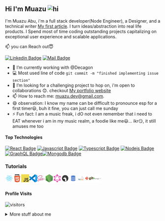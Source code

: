 ## Hi I'm Muazu <img src="https://user-images.githubusercontent.com/1303154/88677602-1635ba80-d120-11ea-84d8-d263ba5fc3c0.gif" width="28px" alt="hi">

I'm Muazu Abu, i'm a full stack developer(Node Engineer), a Designer, and a technical writer [My first article](https://www.educative.io/edpresso/what-is-the-createdecipheriv-method-in-nodejs). I turn ideas/abstraction into real life products.
I Spend most of time coding outstanding projects capitalizing on exceptional user experience and scalable applications.

:mailbox: you can Reach out😇

<!-- [![Twitter Badge](https://img.shields.io/badge/-@Ipenywis-1ca0f1?style=flat&labelColor=1ca0f1&logo=twitter&logoColor=white&link=https://twitter.com/Ipenywis)](https://twitter.com/Ipenywis) -->
 
 [![Linkedin Badge](https://img.shields.io/badge/-muazu-0e76a8?style=flat&labelColor=0e76a8&logo=linkedin&logoColor=white)](www.linkedin.com/in/muazu) [![Mail Badge](https://img.shields.io/badge/-muazu.dev-c0392b?style=flat&labelColor=c0392b&logo=gmail&logoColor=white)](mailto:muazu.dev@gmail.com)
 
<!--  
 [![Mail Badge](https://img.shields.io/badge/-@islempenywis-e84393?style=flat&labelColor=e84393&logo=instagram&logoColor=white)](https://instagram.com/islempenywis)  -->

<!-- TODO: Add last video link -->

- 🔭 I’m currently working with @Decagon
- :computer: Most used line of code `git commit -m "finished implementing issue section"`
- 🤔 I’m looking for a challenging project to hop on, i'm open to collaborations 😊. checkout [My portfolio website]("https://muazuabu.netlify.app/")
- 📫 How to reach me: muazu.dev@gmail.com.
- 😄 observation: I know my name can be difficult to pronounce esp for a first timer😃, buh it fine, you can just call me sunday
- ⚡ Fun fact: I am a music freak, i dO not even remember that i need to EAT whenever i am in my music realm, a foodie like me😃... ikr😏, it still amuses me too

#### Top Technologies

<!-- TODO: Make technologies links takes you to repositories -->

[![React Badge](https://img.shields.io/badge/-React-61DBFB?style=for-the-badge&labelColor=black&logo=react&logoColor=61DBFB)](#) [![Javascript Badge](https://img.shields.io/badge/-Javascript-F0DB4F?style=for-the-badge&labelColor=black&logo=javascript&logoColor=F0DB4F)](#) [![Typescript Badge](https://img.shields.io/badge/-Typescript-007acc?style=for-the-badge&labelColor=black&logo=typescript&logoColor=007acc)](#) [![Nodejs Badge](https://img.shields.io/badge/-Nodejs-3C873A?style=for-the-badge&labelColor=black&logo=node.js&logoColor=3C873A)](#) [![GraphQL Badge](https://img.shields.io/badge/-GraphQl-e535ab?style=for-the-badge&labelColor=black&logo=node.js&logoColor=e535ab)](#)[![Mongodb Badge](https://img.shields.io/badge/-MongoDB-gree?style=for-the-badge&labelColor=black&logo=node.js&logoColor=green)](#)

### Tutorials

[<img align="left" alt="React" width="26px" src="https://raw.githubusercontent.com/github/explore/80688e429a7d4ef2fca1e82350fe8e3517d3494d/topics/react/react.png" />][reactplaylist]

[<img align="left" alt="HTML5" width="26px" src="https://raw.githubusercontent.com/github/explore/80688e429a7d4ef2fca1e82350fe8e3517d3494d/topics/html/html.png" />][htmltutorial]

[<img align="left" alt="JavaScript" width="26px" src="https://raw.githubusercontent.com/github/explore/80688e429a7d4ef2fca1e82350fe8e3517d3494d/topics/javascript/javascript.png" />][javascripttutorial]

[<img align="left" alt="Visual Studio Code" width="26px" src="https://raw.githubusercontent.com/github/explore/80688e429a7d4ef2fca1e82350fe8e3517d3494d/topics/visual-studio-code/visual-studio-code.png" />][vscodetutorial]

<img align="left" alt="Sass" width="26px" src="https://raw.githubusercontent.com/github/explore/80688e429a7d4ef2fca1e82350fe8e3517d3494d/topics/sass/sass.png" />

<img align="left" alt="Node.js" width="26px" src="https://raw.githubusercontent.com/github/explore/80688e429a7d4ef2fca1e82350fe8e3517d3494d/topics/nodejs/nodejs.png" />

<img align="left" alt="GraphQL" width="26px" src="https://raw.githubusercontent.com/github/explore/80688e429a7d4ef2fca1e82350fe8e3517d3494d/topics/graphql/graphql.png" />

<img align="left" alt="Deno" width="26px" src="https://raw.githubusercontent.com/github/explore/361e2821e2dea67711cde99c9c40ed357061cf27/topics/deno/deno.png" />

<img align="left" alt="SQL" width="26px" src="https://raw.githubusercontent.com/github/explore/80688e429a7d4ef2fca1e82350fe8e3517d3494d/topics/sql/sql.png" />

<img align="left" alt="MySQL" width="26px" src="https://raw.githubusercontent.com/github/explore/80688e429a7d4ef2fca1e82350fe8e3517d3494d/topics/mysql/mysql.png" />

<img align="left" alt="Git" width="26px" src="https://raw.githubusercontent.com/github/explore/80688e429a7d4ef2fca1e82350fe8e3517d3494d/topics/git/git.png" />

<img align="left" alt="MongoDB" width="26px" src="https://raw.githubusercontent.com/github/explore/80688e429a7d4ef2fca1e82350fe8e3517d3494d/topics/mongodb/mongodb.png" />

<br />
<br />


#### Profile Visits 

![visitors](https://visitor-badge.glitch.me/badge?page_id=abumuazu.abumuazu)

<details>
<summary>
  More stuff about me
</summary>

<br >


#### Coding Stats

<!--START_SECTION:waka-->
```text
JavaScript   10 hrs 52 mins  ███████████▓░░░░░░░░░░░░░   46.96 % 
TypeScript   10 hrs 7 mins   ███████████░░░░░░░░░░░░░░   43.69 % 
CSS          1 hr 33 mins    █▓░░░░░░░░░░░░░░░░░░░░░░░   06.71 % 
JSON         24 mins         ▒░░░░░░░░░░░░░░░░░░░░░░░░   01.79 % 
HTML         6 mins          ░░░░░░░░░░░░░░░░░░░░░░░░░   00.46 % 
```
<!--END_SECTION:waka-->

#### Github Stats

![Ipenywis's github stats](https://github-readme-stats.vercel.app/api?username=Abumuazu&count_private=true&theme=tokyonight&hide=contribs,prs)

</details>


[reactplaylist]: https://www.youtube.com/watch?v=KxXXEL-k47Y&list=PLvXDmnBbOF7RnYiZvDwl2Pzcs2kfi10wd
[vscodetutorial]: https://www.youtube.com/watch?v=Bkie2ai8qeE&t=8s
[htmltutorial]: https://www.youtube.com/watch?v=VK6MXVxOsws&t=27s
[javascripttutorial]: https://www.youtube.com/watch?v=D-LHKvmX37E


